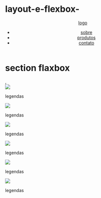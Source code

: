 # layout-e-flexbox-
<!DOCTYPE html>
<html lang="en">
<head>
    <meta charset="UTF-8">
    <meta name="viewport" content="width=device-width, initial-scale=1.0">
    <title>Document</title>
</head>
<body>
    <link rel="stylesheet" href="style.css"/>
    <header class="header">
        <a href=""> logo </a>
        <nav>
            <ul class="menu">
                <li><a href="/">sobre</a></li>
                <li><a href="/">produtos</a></li>
                <li><a href="/">contato</a></li>
            </ul>
        </nav>
    </header>
    <h1>section flaxbox</h1>
    ,<section class="flex">
        <div>
            <img src="lobo1 (1).jpg">
            <p>legendas</p>
        </div>
        <div>
            <img src="lobo2.jpg">
            <p>legendas</p>
        </div>
        <div>
            <img src="lobo3.jpg">
            <p>legendas</p>
        </div>
        <div>
            <img src="lobo2.jpg">
            <p>legendas</p>
        </div>
        <div>
            <img src="lobo1 (1).jpg">
            <p>legendas</p>
        </div>
        <div>
            <img src="lobo2.jpg">
            <p>legendas</p>
        </div>
    </section>
</body>
</html>
